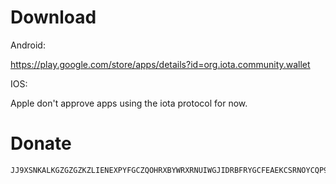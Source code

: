 # Download
Android:

https://play.google.com/store/apps/details?id=org.iota.community.wallet

IOS:

Apple don't approve apps using the iota protocol for now.
# Donate
	JJ9XSNKALKGZGZGZKZLIENEXPYFGCZQOHRXBYWRXRNUIWGJIDRBFRYGCFEAEKCSRNOYCQP9HFZDFKOWZDFDFOFVFGW
